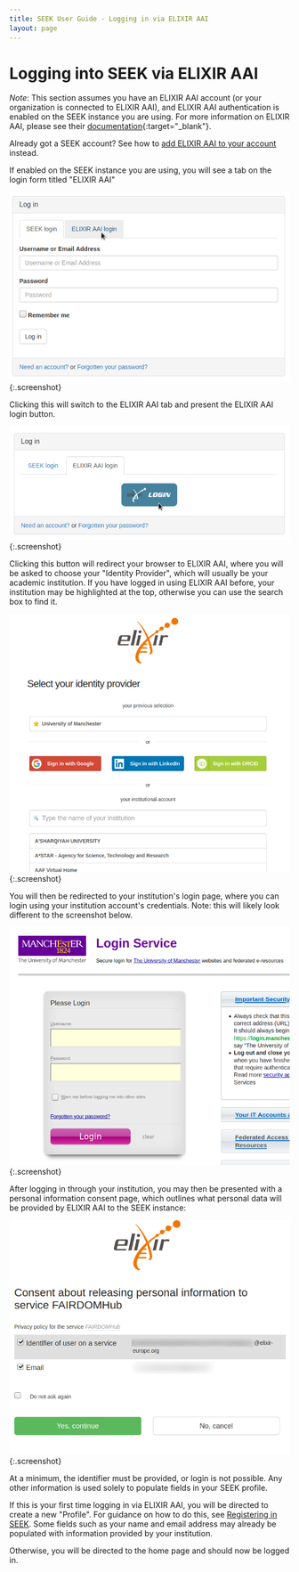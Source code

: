 ```yaml
---
title: SEEK User Guide - Logging in via ELIXIR AAI
layout: page
---
```


# Logging into SEEK via ELIXIR AAI

*Note*: This section assumes you have an ELIXIR AAI account (or your organization is connected to ELIXIR AAI), 
and ELIXIR AAI authentication is enabled on the SEEK instance you are using. For more information on ELIXIR AAI, please 
see their [documentation](https://elixir-europe.org/services/compute/aai-documentation){:target="_blank"}.

Already got a SEEK account? See how to [add ELIXIR AAI to your account](managing-identites.html#add-identity) instead. 

If enabled on the SEEK instance you are using, you will see a tab on the login form titled "ELIXIR AAI"

![Login form](/images/user-guide/omniauth/aai_tab.png){:.screenshot}

Clicking this will switch to the ELIXIR AAI tab and present the ELIXIR AAI login button.

![ELIXIR AAI tab selected](/images/user-guide/omniauth/aai_button.png){:.screenshot}

<a name="aai-flow"></a>
Clicking this button will redirect your browser to ELIXIR AAI, 
where you will be asked to choose your "Identity Provider", which will usually be your academic institution.
If you have logged in using ELIXIR AAI before, your institution may be highlighted at the top, 
otherwise you can use the search box to find it.

![ELIXIR AAI identity provider selection](/images/user-guide/omniauth/aai_inst_choice.png){:.screenshot}

You will then be redirected to your institution's login page, where you can login using your institution account's credentials. 
Note: this will likely look different to the screenshot below.

![Institution login form](/images/user-guide/omniauth/inst_login.png){:.screenshot}

After logging in through your institution, you may then be presented with a personal information consent page, 
which outlines what personal data will be provided by ELIXIR AAI to the SEEK instance:

![ELIXIR AAI personal information consent page](/images/user-guide/omniauth/identity_consent.png){:.screenshot}

At a minimum, the identifier must be provided, or login is not possible. Any other information is used solely to 
populate fields in your SEEK profile.

If this is your first time logging in via ELIXIR AAI, you will be directed to create a new "Profile". For guidance on how to do this, see [Registering in SEEK](registering.html#new-profile). Some fields such as your name and email address may already be populated with information provided by your institution.

Otherwise, you will be directed to the home page and should now be logged in.
